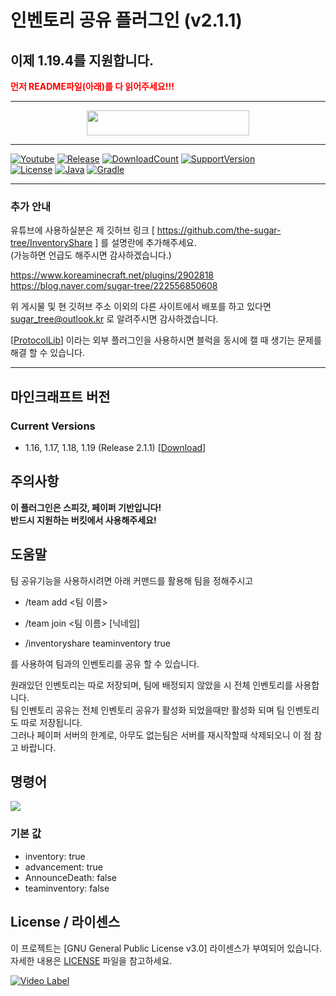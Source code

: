 # 인벤토리 공유 플러그인 (v2.1.1)

## 이제 1.19.4를 지원합니다.

<span style="color:red">
    <b>먼저 README파일(아래)를 다 읽어주세요!!!</b>
</span>

---
<p align="center">
    <a href="https://github.com/the-sugar-tree/InventoryShare/releases/download/v2.1.1/InventoryShare-2.1.1.jar">
        <img src="https://img.shields.io/badge/플러그인%20다운로드-클릭-bbbbbb" height="40" width="260">
    </a>
</p>

---
[![Youtube](https://img.shields.io/badge/youtube-sugar_tree-red.svg?logo=youtube)](https://www.youtube.com/channel/UCtqLK2FrJI9BNB0BI8-sWHA)
[![Release](https://img.shields.io/github/v/release/the-sugar-tree/InventoryShare)](https://github.com/the-sugar-tree/InventoryShare/releases/tag/v2.1.1)
[![DownloadCount](https://img.shields.io/github/downloads/the-sugar-tree/InventoryShare/total)](https://github.com/the-sugar-tree/InventoryShare/releases)
[![SupportVersion](https://img.shields.io/badge/Supported%20Minecraft%20Version-1.16%201.17%201.18%201.19-green)](https://github.com/the-sugar-tree/InventoryShare)   
[![License](https://img.shields.io/github/license/the-sugar-tree/InventoryShare)](https://www.gnu.org/licenses/gpl-3.0.html)
[![Java](https://img.shields.io/badge/java-17-ED8B00.svg?logo=java)](https://www.azul.com/)
[![Gradle](https://img.shields.io/badge/gradle-7.6.1-02303A.svg?logo=gradle)](https://gradle.org)

---

### 추가 안내

유튜브에 사용하실분은 제 깃허브 링크 [ https://github.com/the-sugar-tree/InventoryShare ] 를 설명란에 추가해주세요.   
(가능하면 언급도 해주시면 감사하겠습니다.)   

https://www.koreaminecraft.net/plugins/2902818   
https://blog.naver.com/sugar-tree/222556850608   

위 게시물 및 현 깃허브 주소 이외의 다른 사이트에서 배포를 하고 있다면 <sugar_tree@outlook.kr> 로 알려주시면 감사하겠습니다.

\[[ProtocolLib](https://www.spigotmc.org/resources/protocollib.1997)] 이라는 외부 플러그인을 사용하시면 블럭을 동시에 캘 때 생기는 문제를 해결 할 수 있습니다.

---

## 마인크래프트 버전
### Current Versions
- 1.16, 1.17, 1.18, 1.19 (Release 2.1.1) \[[Download](https://github.com/the-sugar-tree/InventoryShare/releases/download/v2.1.1/InventoryShare-2.1.1.jar)]

## 주의사항
**이 플러그인은 스피갓, 페이퍼 기반입니다!**   
**반드시 지원하는 버킷에서 사용해주세요!**

## 도움말
팀 공유기능을 사용하시려면 아래 커맨드를 활용해 팀을 정해주시고
- /team add <팀 이름> 
- /team join <팀 이름> \[닉네임]


- /inventoryshare teaminventory true

를 사용하여 팀과의 인벤토리를 공유 할 수 있습니다.  

원래있던 인벤토리는 따로 저장되며, 팀에 배정되지 않았을 시 전체 인벤토리를 사용합니다.  
팀 인벤토리 공유는 전체 인벤토리 공유가 활성화 되었을때만 활성화 되며 팀 인벤토리도 따로 저장됩니다.  
그러나 페이퍼 서버의 한계로, 아무도 없는팀은 서버를 재시작할때 삭제되오니 이 점 참고 바랍니다.

## 명령어
![](https://raw.githubusercontent.com/the-sugar-tree/InventoryShare/master/help_message.png)   
### 기본 값
- inventory: true
- advancement: true
- AnnounceDeath: false
- teaminventory: false

## License / 라이센스

이 프로젝트는 \[GNU General Public License v3.0] 라이센스가 부여되어 있습니다. 자세한 내용은 [LICENSE](https://github.com/the-sugar-tree/InventoryShare/blob/master/LICENSE.md) 파일을 참고하세요.


[![Video Label](http://img.youtube.com/vi/PI6eTCOs-x4/0.jpg)](https://www.youtube.com/watch?v=PI6eTCOs-x4)
